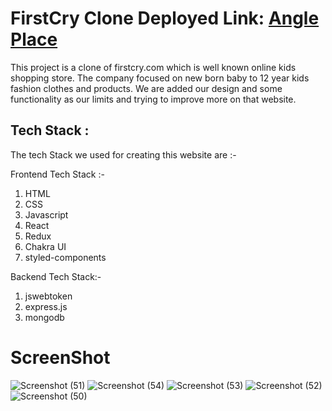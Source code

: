 # FirstCry Clone Deployed Link: [Angle Place](https://sunny-meerkat-5e4a30.netlify.app/)
 
 This project is a clone of firstcry.com which is well known online kids shopping store. The company focused on new born baby to 12 year kids fashion clothes and products. We are added our design and some functionality as our limits and trying to improve more on that website.

## Tech Stack :

The tech Stack we used for creating this website are :-

Frontend Tech Stack :-
1. HTML 
2. CSS
3. Javascript
4. React
5. Redux
6. Chakra UI
7. styled-components

Backend Tech Stack:-
1. jswebtoken 
2. express.js
3. mongodb

# ScreenShot 

![Screenshot (51)](https://user-images.githubusercontent.com/99542983/232981721-415f0462-412a-46cf-a566-87924a3734f1.png)
![Screenshot (54)](https://user-images.githubusercontent.com/99542983/232981731-8728fb94-b08d-4c5c-b1ca-8a5fb62ecb02.png)
![Screenshot (53)](https://user-images.githubusercontent.com/99542983/232981767-5f7d8270-b784-4e39-aa9f-2cd80eb1cc51.png)
![Screenshot (52)](https://user-images.githubusercontent.com/99542983/232981776-ae61f696-f3f6-4d2e-8e0e-dbc6af912379.png)
![Screenshot (50)](https://user-images.githubusercontent.com/99542983/232981793-a0925861-5ab1-4ce1-b422-dd2e8f9e6b0a.png)


